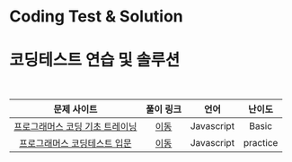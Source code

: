# Coding Test & Solution
# 코딩테스트 연습 및 솔루션

<br>

|문제 사이트|풀이 링크|언어|난이도|
|:---:|:---:|:---:|:---:|
|[프로그래머스 코딩 기초 트레이닝](https://school.programmers.co.kr/learn/challenges/training?order=recent&languages=javascript)|[이동](./programmers/Javascript/basic)|Javascript|Basic|
|[프로그래머스 코딩테스트 입문](https://school.programmers.co.kr/learn/challenges/beginner?order=acceptance_desc&page=1&languages=javascript)|[이동](./programmers/Javascript/practice)|Javascript|practice|